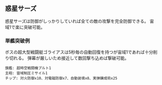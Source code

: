 ## 惑星サーズ

惑星サーズは防御がしっかりしていれば全ての敵の攻撃を完全防御できる。
宙域1で楽に突破可能。

### 単艦突破例

ボスの超大型戦闘艇ゴライアスは5秒毎の自動回復を持つが宙域1であれば十分削り切れる。
弾幕が厳しいため接近して数回撃ち込めば撃破可能。

```
旗艦: 超時空戦闘機プルト1
主砲: 宙域制圧ミサイル1
チップ: 対火防御x10、対電磁防御x7、自動装填x8、実弾錬成術x25
```
